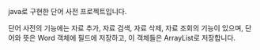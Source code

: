 java로 구현한 단어 사전 프로젝트입니다.

단어 사전의 기능에는 자료 추가, 자료 검색, 자료 삭제, 자료 조회의 기능이 있으며,
단어와 뜻은 Word 객체에 필드에 저장하고, 이 객체들은 ArrayList로 저장합니다.